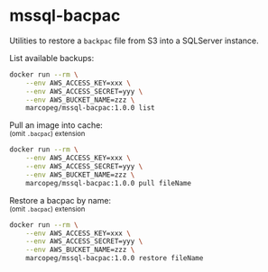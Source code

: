 # mssql-bacpac

Utilities to restore a `backpac` file from S3 into a SQLServer instance.

List available backups:

```bash
docker run --rm \
    --env AWS_ACCESS_KEY=xxx \
    --env AWS_ACCESS_SECRET=yyy \
    --env AWS_BUCKET_NAME=zzz \
    marcopeg/mssql-bacpac:1.0.0 list
```

Pull an image into cache:  
<small>(omit `.bacpac`) extension</small>

```bash
docker run --rm \
    --env AWS_ACCESS_KEY=xxx \
    --env AWS_ACCESS_SECRET=yyy \
    --env AWS_BUCKET_NAME=zzz \
    marcopeg/mssql-bacpac:1.0.0 pull fileName
```

Restore a bacpac by name:  
<small>(omit `.bacpac`) extension</small>

```bash
docker run --rm \
    --env AWS_ACCESS_KEY=xxx \
    --env AWS_ACCESS_SECRET=yyy \
    --env AWS_BUCKET_NAME=zzz \
    marcopeg/mssql-bacpac:1.0.0 restore fileName
```
